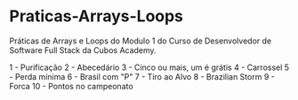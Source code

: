 # Praticas-Arrays-Loops
Práticas de Arrays e Loops do Modulo 1 do Curso de Desenvolvedor de Software Full Stack da Cubos Academy.

1 - Purificação
2 - Abecedário
3 - Cinco ou mais, um é grátis
4 - Carrossel
5 - Perda mínima
6 - Brasil com "P"
7 - Tiro ao Alvo
8 - Brazilian Storm
9 - Forca
10 - Pontos no campeonato

